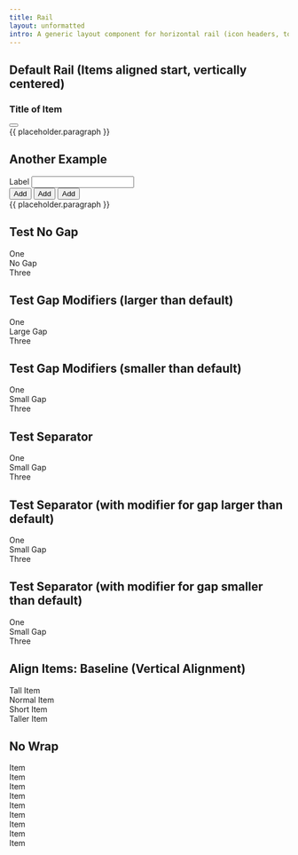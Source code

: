 ```yaml
---
title: Rail
layout: unformatted
intro: A generic layout component for horizontal rail (icon headers, toolbars, etc)
---
```


<h2 class="h2">Default Rail (Items aligned start, vertically centered)</h2>
<div class="rail">
  <div class="rail__item">
    <h3 class="h3 no-margin">
      <span class="color-accent fas fa-book" aria-hidden="true"></span>
      Title of Item
    </h3>
  </div>
  <div class="rail__item rail__item--pull-end">
    <button class="button button--transparent button--icon" aria-label="Open Menu">
      <span class="button__icon fas fa-ellipsis" aria-hidden="true"></span>
    </button>
  </div>
</div>
<div class="rule no-margin-top"></div>
{{ placeholder.paragraph }}

<h2 class="h2">Another Example</h2>
<div class="rail rail--justify">
  <div class="rail__item form-theme">
    <label for="test-input" class="type-bold">Label</label>
    <input type="text" id="test-input">
  </div>
  <div class="rail__item">
    <div class="button-group">
      <button class="button button--small">
        <span class="button__icon fas fa-plus" aria-hidden="true"></span>
        <span>Add</span>
      </button>
      <button class="button button--small">
        <span class="button__icon fas fa-plus" aria-hidden="true"></span>
        <span>Add</span>
      </button>
      <button class="button button--small">
        <span class="button__icon fas fa-plus" aria-hidden="true"></span>
        <span>Add</span>
      </button>
    </div>
    <!-- <div class="horizontal-rule"></div>
    <div class="button-group">
      <button class="button button--small">
        <span class="button__icon fas fa-plus" aria-hidden="true"></span>
        <span>Add
      </button>
    </div> -->
  </div>
</div>
<div class="rule"></div>
{{ placeholder.paragraph }}

<h2 class="h2">Test No Gap</h2>
<div class="rail">
  <div class="rail__item">One</div>
  <div class="rail__item rail__item--gap-none">No Gap</div>
  <div class="rail__item">Three</div>
</div>

<h2 class="h2">Test Gap Modifiers (larger than default)</h2>
<div class="rail">
  <div class="rail__item">One</div>
  <div class="rail__item rail__item--gap-large">Large Gap</div>
  <div class="rail__item">Three</div>
</div>

<h2 class="h2">Test Gap Modifiers (smaller than default)</h2>
<div class="rail">
  <div class="rail__item">One</div>
  <div class="rail__item rail__item--gap-small">Small Gap</div>
  <div class="rail__item">Three</div>
</div>

<h2 class="h2">Test Separator</h2>
<div class="rail">
  <div class="rail__item">One</div>
  <div class="rail__item rail__item--separator">Small Gap</div>
  <div class="rail__item">Three</div>
</div>

<h2 class="h2">Test Separator (with modifier for gap larger than default)</h2>
<div class="rail">
  <div class="rail__item">One</div>
  <div class="rail__item rail__item--gap-large rail__item--separator">Small Gap</div>
  <div class="rail__item">Three</div>
</div>

<h2 class="h2">Test Separator (with modifier for gap smaller than default)</h2>
<div class="rail">
  <div class="rail__item">One</div>
  <div class="rail__item rail__item--gap-small rail__item--separator">Small Gap</div>
  <div class="rail__item">Three</div>
</div>

<h2 class="h2">Align Items: Baseline (Vertical Alignment)</h2>
<div class="rail rail--align-baseline">
  <div class="rail__item type-large">Tall Item</div>
  <div class="rail__item">Normal Item</div>
  <div class="rail__item type-small">Short Item</div>
  <div class="rail__item type-large-x">Taller Item</div>
</div>

<h2 class="h2">No Wrap</h2>
<div class="rail rail--nowrap">
  <div class="rail__item">Item</div>
  <div class="rail__item">Item</div>
  <div class="rail__item">Item</div>
  <div class="rail__item">Item</div>
  <div class="rail__item">Item</div>
  <div class="rail__item">Item</div>
  <div class="rail__item">Item</div>
  <div class="rail__item">Item</div>
  <div class="rail__item">Item</div>
</div>